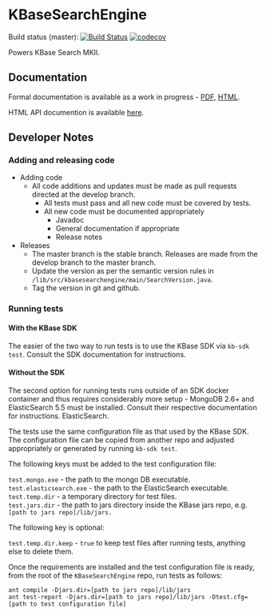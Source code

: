 
KBaseSearchEngine
=================

Build status (master):
[![Build Status](https://travis-ci.org/kbase/KBaseSearchEngine.svg?branch=master)](https://travis-ci.org/kbase/KBaseSearchEngine) [![codecov](https://codecov.io/gh/kbase/KBaseSearchEngine/branch/master/graph/badge.svg)](https://codecov.io/gh/kbase/KBaseSearchEngine)

Powers KBase Search MKII.

Documentation
-------------

Formal documentation is available as a work in progress - [PDF](docsource/KBaseSearchEngine.pdf), [HTML](http://htmlpreview.github.io/?https://github.com/kbase/KBaseSearchEngine/blob/master/docsource/build/html/index.html).

HTML API documention is available [here](http://htmlpreview.github.io/?https://github.com/kbase/KBaseSearchEngine/blob/master/KBaseSearchEngine.html).

Developer Notes
---------------

### Adding and releasing code

* Adding code
  * All code additions and updates must be made as pull requests directed at the develop branch.
    * All tests must pass and all new code must be covered by tests.
    * All new code must be documented appropriately
      * Javadoc
      * General documentation if appropriate
      * Release notes
* Releases
  * The master branch is the stable branch. Releases are made from the develop branch to the master
    branch.
  * Update the version as per the semantic version rules in
    `/lib/src/kbasesearchengine/main/SearchVersion.java`.
  * Tag the version in git and github.

### Running tests

#### With the KBase SDK

The easier of the two way to run tests is to use the KBase SDK via `kb-sdk test`. Consult the
SDK documentation for instructions.

#### Without the SDK

The second option for running tests runs outside of an SDK docker container and thus requires
considerably more setup - MongoDB 2.6+ and ElasticSearch 5.5 must be installed. Consult their
respective documentation for instructions. ElasticSearch.

The tests use the same configuration file as that used by the KBase SDK.
The configuration file can be copied from another repo and adjusted appropriately or generated by
running `kb-sdk test`.

The following keys must be added to the test configuration file:

`test.mongo.exe` - the path to the mongo DB executable.  
`test.elasticsearch.exe` - the path to the ElasticSearch executable.  
`test.temp.dir` - a temporary directory for test files.  
`test.jars.dir` - the path to jars directory inside the KBase jars repo, e.g.
`[path to jars repo]/lib/jars.`

The following key is optional:

`test.temp.dir.keep` - `true` to keep test files after running tests, anything else to delete
them.

Once the requirements are installed and the test configuration file is ready, from the root of
the `KBaseSearchEngine` repo, run tests as follows:


	ant compile -Djars.dir=[path to jars repo]/lib/jars
	ant test-report -Djars.dir=[path to jars repo]/lib/jars -Dtest.cfg=[path to test configuration file]




